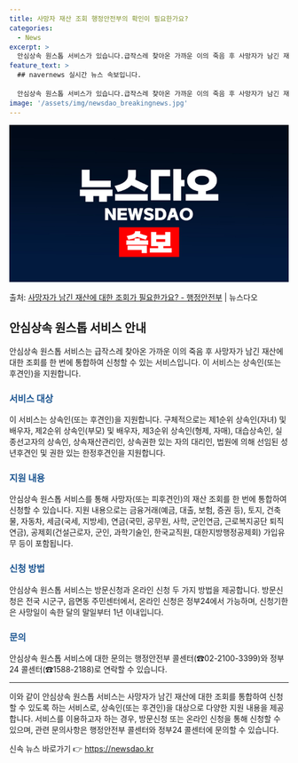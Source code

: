 ```yaml
---
title: 사망자 재산 조회 행정안전부의 확인이 필요한가요?
categories:
  - News
excerpt: >
  안심상속 원스톱 서비스가 있습니다.급작스레 찾아온 가까운 이의 죽음 후 사망자가 남긴 재산을 알려드립니다. …
feature_text: >
  ## navernews 실시간 뉴스 속보입니다.

  안심상속 원스톱 서비스가 있습니다.급작스레 찾아온 가까운 이의 죽음 후 사망자가 남긴 재산을 알려드립니다. …
image: '/assets/img/newsdao_breakingnews.jpg'
---
```


![뉴스다오 속보](/assets/img/newsdao_breakingnews.jpg)

<p>출처: <a href="https://newsdao.kr/2757" rel="dofollow">사망자가 남긴 재산에 대한 조회가 필요한가요? - 행정안전부</a> | 뉴스다오</p>

<h2 data-ke-size="size26">안심상속 원스톱 서비스 안내</h2>
<p data-ke-size="size16">안심상속 원스톱 서비스는 급작스레 찾아온 가까운 이의 죽음 후 사망자가 남긴 재산에 대한 조회를 한 번에 통합하여 신청할 수 있는 서비스입니다. 이 서비스는 상속인(또는 후견인)을 지원합니다.</p>

<h3><b><span style="color: #1a5490;">서비스 대상</span></b></h3>
<p data-ke-size="size16">이 서비스는 상속인(또는 후견인)을 지원합니다. 구체적으로는 제1순위 상속인(자녀) 및 배우자, 제2순위 상속인(부모) 및 배우자, 제3순위 상속인(형제, 자매), 대습상속인, 실종선고자의 상속인, 상속재산관리인, 상속권한 있는 자의 대리인, 법원에 의해 선임된 성년후견인 및 권한 있는 한정후견인을 지원합니다.</p>

<h3><b><span style="color: #1a5490;">지원 내용</span></b></h3>
<p data-ke-size="size16">안심상속 원스톱 서비스를 통해 사망자(또는 피후견인)의 재산 조회를 한 번에 통합하여 신청할 수 있습니다. 지원 내용으로는 금융거래(예금, 대출, 보험, 증권 등), 토지, 건축물, 자동차, 세금(국세, 지방세), 연금(국민, 공무원, 사학, 군인연금, 근로복지공단 퇴직연금), 공제회(건설근로자, 군인, 과학기술인, 한국교직원, 대한지방행정공제회) 가입유무 등이 포함됩니다.</p>

<h3><b><span style="color: #1a5490;">신청 방법</span></b></h3>
<p data-ke-size="size16">안심상속 원스톱 서비스는 방문신청과 온라인 신청 두 가지 방법을 제공합니다. 방문신청은 전국 시군구, 읍면동 주민센터에서, 온라인 신청은 정부24에서 가능하며, 신청기한은 사망일이 속한 달의 말일부터 1년 이내입니다.</p>

<h3><b><span style="color: #1a5490;">문의</span></b></h3>
<p data-ke-size="size16">안심상속 원스톱 서비스에 대한 문의는 행정안전부 콜센터(☎02-2100-3399)와 정부24 콜센터(☎1588-2188)로 연락할 수 있습니다.</p>

<hr>

이와 같이 안심상속 원스톱 서비스는 사망자가 남긴 재산에 대한 조회를 통합하여 신청할 수 있도록 하는 서비스로, 상속인(또는 후견인)을 대상으로 다양한 지원 내용을 제공합니다. 서비스를 이용하고자 하는 경우, 방문신청 또는 온라인 신청을 통해 신청할 수 있으며, 관련 문의사항은 행정안전부 콜센터와 정부24 콜센터에 문의할 수 있습니다. 

신속 뉴스 바로가기 👉 <a href="https://newsdao.kr" rel="dofollow">https://newsdao.kr</a>


